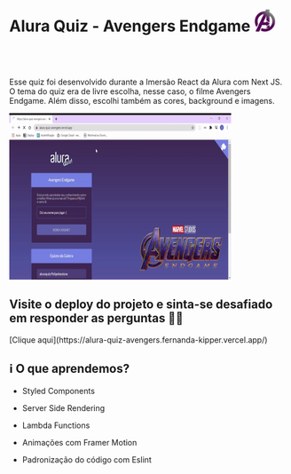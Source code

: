 <header style="display:flex; align-items'center'">
    <h1>Alura Quiz - Avengers Endgame <img src="/assets/avengersLogo.svg" width="40px" height="40px"></h1>
</header>

<main>
    <p>Esse quiz foi desenvolvido durante a Imersão React da Alura com Next JS. O tema do quiz era de livre escolha, nesse caso, o filme Avengers Endgame. Além disso, escolhi também as cores, background e imagens.</p>
    <img src="/assets/landingPage.gif" width="400px" height="300px">
    <h2>Visite o deploy do projeto e sinta-se desafiado em responder as perguntas 🧐🧐</h2>
    [Clique aqui](https://alura-quiz-avengers.fernanda-kipper.vercel.app/)
</main>

## :information_source: O que aprendemos?

- Styled Components

- Server Side Rendering

- Lambda Functions

- Animações com Framer Motion

- Padronização do código com Eslint
